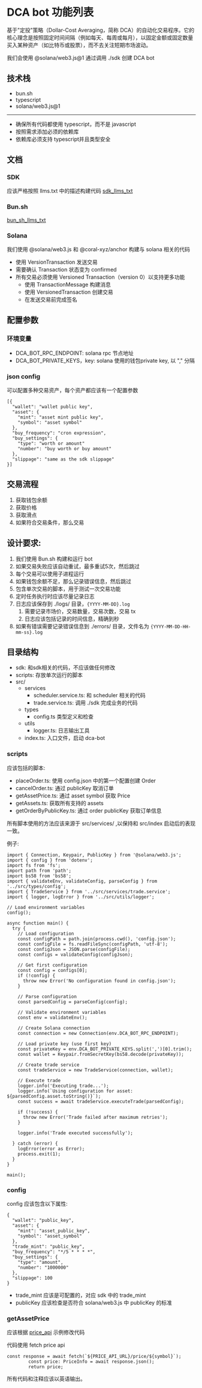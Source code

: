 # DCA bot 功能列表

基于"定投"策略（Dollar-Cost Averaging，简称 DCA）的自动化交易程序。它的核心理念是按照固定时间间隔（例如每天、每周或每月），以固定金额或固定数量买入某种资产（如比特币或股票），而不去关注短期市场波动。

我们会使用 @solana/web3.js@1 通过调用 ./sdk 创建 DCA bot

## 技术栈

- bun.sh
- typescript
- solana/web3.js@1

---

- 确保所有代码都使用 typescript，而不是 javascript
- 按照需求添加必须的依赖库
- 依赖库必须支持 typescript并且类型安全


## 文档

### SDK

应该严格按照 llms.txt 中的描述构建代码
[sdk_llms_txt](./sdk/llms.txt)

### Bun.sh

[bun_sh_llms_txt](https://bun.sh/llms.txt)

### Solana

我们使用 @solana/web3.js 和 @coral-xyz/anchor 构建与 solana 相关的代码

- 使用 VersionTransaction 发送交易
- 需要确认 Transaction 状态变为 confirmed
- 所有交易必须使用 Versioned Transaction（version 0）以支持更多功能
  - 使用 TransactionMessage 构建消息
  - 使用 VersionedTransaction 创建交易
  - 在发送交易前完成签名

## 配置参数

### 环境变量

- DCA_BOT_RPC_ENDPOINT: solana rpc 节点地址
- DCA_BOT_PRIVATE_KEYS，key: solana 使用的钱包private key, 以 "," 分隔

### json config

可以配置多种交易资产，每个资产都应该有一个配置参数

```
[{
  "wallet": "wallet public key",
  "asset": {
    "mint": "asset mint public key",
    "symbol": "asset symbol"
  },
  "buy_frequency": "cron expression",
  "buy_settings": {
    "type": "worth or amount"
    "number": "buy worth or buy amount"
  },
  "slippage": "same as the sdk slippage"
}]
```

## 交易流程

1. 获取钱包余额
2. 获取价格
3. 获取滑点
4. 如果符合交易条件，那么交易

## 设计要求:

1. 我们使用 Bun.sh 构建和运行 bot
2. 如果交易失败应该自动重试，最多重试5次，然后跳过
3. 每个交易可以使用子进程运行
4. 如果钱包余额不足，那么记录错误信息，然后跳过
5. 包含单次交易的脚本，用于测试一次交易功能
6. 定时任务执行时应该尽量记录日志
7. 日志应该保存到 ./logs/ 目录，`{YYYY-MM-DD}.log`
   1. 需要记录市场价，交易数量，交易次数，交易 tx
   2. 日志应该包括记录的时间信息，精确到秒
8. 如果有错误需要记录错误信息到 ./errors/ 目录，文件名为 `{YYYY-MM-DD-HH-mm-ss}.log`

## 目录结构

- sdk: 和sdk相关的代码，不应该做任何修改
- scripts: 存放单次运行的脚本
- src/
  - services
    - scheduler.service.ts: 和 scheduler 相关的代码
    - trade.service.ts: 调用 ./sdk 完成业务的代码
  - types
    - config.ts 类型定义和检查
  - utils
    - logger.ts: 日志输出工具
  - index.ts: 入口文件，启动 dca-bot

### scripts

应该包括的脚本:

- placeOrder.ts: 使用 config.json 中的第一个配置创建 Order
- cancelOrder.ts: 通过 publicKey 取消订单
- getAssetPrice.ts: 通过 asset symbol 获取 Price
- getAssets.ts: 获取所有支持的 assets
- getOrderByPublicKey.ts: 通过 order publicKey 获取订单信息

所有脚本使用的方法应该来源于 src/services/ ,以保持和 src/index 启动后的表现一致。

例子:
```
import { Connection, Keypair, PublicKey } from '@solana/web3.js';
import { config } from 'dotenv';
import fs from 'fs';
import path from 'path';
import bs58 from 'bs58';
import { validateEnv, validateConfig, parseConfig } from '../src/types/config';
import { TradeService } from '../src/services/trade.service';
import { logger, logError } from '../src/utils/logger';

// Load environment variables
config();

async function main() {
  try {
    // Load configuration
    const configPath = path.join(process.cwd(), 'config.json');
    const configFile = fs.readFileSync(configPath, 'utf-8');
    const configJson = JSON.parse(configFile);
    const configs = validateConfig(configJson);

    // Get first configuration
    const config = configs[0];
    if (!config) {
      throw new Error('No configuration found in config.json');
    }

    // Parse configuration
    const parsedConfig = parseConfig(config);

    // Validate environment variables
    const env = validateEnv();

    // Create Solana connection
    const connection = new Connection(env.DCA_BOT_RPC_ENDPOINT);

    // Load private key (use first key)
    const privateKey = env.DCA_BOT_PRIVATE_KEYS.split(',')[0].trim();
    const wallet = Keypair.fromSecretKey(bs58.decode(privateKey));

    // Create trade service
    const tradeService = new TradeService(connection, wallet);

    // Execute trade
    logger.info('Executing trade...');
    logger.info(`Using configuration for asset: ${parsedConfig.asset.toString()}`);
    const success = await tradeService.executeTrade(parsedConfig);

    if (!success) {
      throw new Error('Trade failed after maximum retries');
    }

    logger.info('Trade executed successfully');

  } catch (error) {
    logError(error as Error);
    process.exit(1);
  }
}

main(); 
```

### config

config 应该包含以下属性:

```
{
  "wallet": "public_key",
  "asset": {
    "mint": "asset_public_key",
    "symbol": "asset_symbol"
  },
  "trade_mint": "public_key",
  "buy_frequency": "*/5 * * * *",
  "buy_settings": {
    "type": "amount",
    "number": "1000000"
  },
  "slippage": 100
}
```

- trade_mint 应该是可配置的，对应 sdk 中的 trade_mint
- publicKey 应该检查是否符合 solana/web3.js 中 publicKey 的标准

### getAssetPrice

应该根据 [price_api](./price_api.md) 示例修改代码

代码使用 fetch price api

```
const response = await fetch(`${PRICE_API_URL}/price/${symbol}`);
        const price: PriceInfo = await response.json();
        return price;
```

所有代码和注释应该以英语输出。